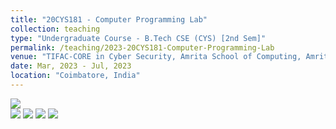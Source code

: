 ```yaml
---
title: "20CYS181 - Computer Programming Lab"
collection: teaching
type: "Undergraduate Course - B.Tech CSE (CYS) [2nd Sem]"
permalink: /teaching/2023-20CYS181-Computer-Programming-Lab
venue: "TIFAC-CORE in Cyber Security, Amrita School of Computing, Amrita Vishwa Vidyapeetham"
date: Mar, 2023 - Jul, 2023
location: "Coimbatore, India"
---
```


![](https://img.shields.io/badge/Students-72-blue) <br/> 
![](https://img.shields.io/badge/Course_Outcome_Attainment-TBD-blue) 
![](https://img.shields.io/badge/Average_Marks-68.33-blue) 
![](https://img.shields.io/badge/TLP_Feedback-90.31-blue) 
![](https://img.shields.io/badge/Course_Feedback-87.29-blue) 

